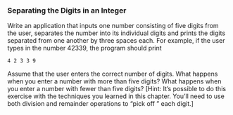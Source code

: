 ### Separating the Digits in an Integer

Write an application that inputs one number consisting
of five digits from the user, separates the number into its individual digits and prints the digits
separated from one another by three spaces each. For example, if the user types in the number 42339,
the program should print
```
4 2 3 3 9
```
Assume that the user enters the correct number of digits. What happens when you enter a
number with more than five digits? What happens when you enter a number with fewer than five
digits? [Hint: It’s possible to do this exercise with the techniques you learned in this chapter. You’ll
need to use both division and remainder operations to “pick off ” each digit.]